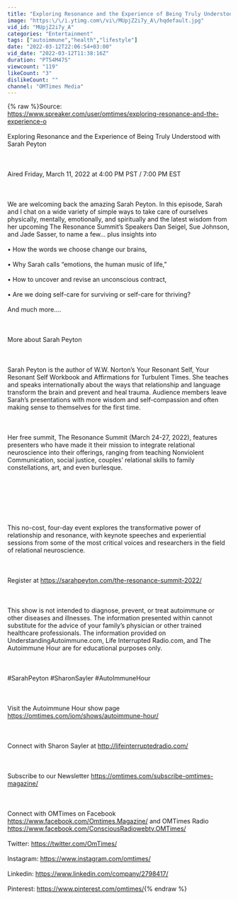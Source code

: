 ```yaml
---
title: "Exploring Resonance and the Experience of Being Truly Understood with Sarah Peyton"
image: "https:\/\/i.ytimg.com\/vi\/MUpjZ2i7y_A\/hqdefault.jpg"
vid_id: "MUpjZ2i7y_A"
categories: "Entertainment"
tags: ["autoimmune","health","lifestyle"]
date: "2022-03-12T22:06:54+03:00"
vid_date: "2022-03-12T11:38:16Z"
duration: "PT54M47S"
viewcount: "119"
likeCount: "3"
dislikeCount: ""
channel: "OMTimes Media"
---
```

{% raw %}Source:<br /><a rel="nofollow" target="blank" href="https://www.spreaker.com/user/omtimes/exploring-resonance-and-the-experience-o">https://www.spreaker.com/user/omtimes/exploring-resonance-and-the-experience-o</a><br /><br />Exploring Resonance and the Experience of Being Truly Understood with Sarah Peyton<br /><br /><br /><br />Aired Friday, March 11, 2022 at 4:00 PM PST / 7:00 PM EST<br /><br /><br /><br />We are welcoming back the amazing Sarah Peyton. In this episode, Sarah and I chat on a wide variety of simple ways to take care of ourselves physically, mentally, emotionally, and spiritually and the latest wisdom from her upcoming The Resonance Summit’s Speakers Dan Seigel, Sue Johnson, and Jade Sasser, to name a few… plus insights into<br /><br />• How the words we choose change our brains,<br /><br />• Why Sarah calls “emotions, the human music of life,”<br /><br />• How to uncover and revise an unconscious contract,<br /><br />• Are we doing self-care for surviving or self-care for thriving?<br /><br />And much more….<br /><br /><br /><br />More about Sarah Peyton<br /><br /><br /><br />Sarah Peyton is the author of W.W. Norton’s Your Resonant Self, Your Resonant Self Workbook and Affirmations for Turbulent Times. She teaches and speaks internationally about the ways that relationship and language transform the brain and prevent and heal trauma. Audience members leave Sarah’s presentations with more wisdom and self-compassion and often making sense to themselves for the first time.<br /><br /><br /><br />Her free summit, The Resonance Summit (March 24-27, 2022), features presenters who have made it their mission to integrate relational neuroscience into their offerings, ranging from teaching Nonviolent Communication, social justice, couples’ relational skills to family constellations, art, and even burlesque.<br /><br /><br /><br /><br /><br /> <br /><br />This no-cost, four-day event explores the transformative power of relationship and resonance, with keynote speeches and experiential sessions from some of the most critical voices and researchers in the field of relational neuroscience.<br /><br /><br /><br />Register at <a rel="nofollow" target="blank" href="https://sarahpeyton.com/the-resonance-summit-2022/">https://sarahpeyton.com/the-resonance-summit-2022/</a><br /><br /><br /><br />This show is not intended to diagnose, prevent, or treat autoimmune or other diseases and illnesses. The information presented within cannot substitute for the advice of your family’s physician or other trained healthcare professionals. The information provided on UnderstandingAutoimmune.com, Life Interrupted Radio.com, and The Autoimmune Hour are for educational purposes only.<br /><br /><br /><br />#SarahPeyton #SharonSayler #AutoImmuneHour<br /><br /><br /><br />Visit the Autoimmune Hour show page <a rel="nofollow" target="blank" href="https://omtimes.com/iom/shows/autoimmune-hour/">https://omtimes.com/iom/shows/autoimmune-hour/</a><br /><br /><br /><br />Connect with Sharon Sayler at <a rel="nofollow" target="blank" href="http://lifeinterruptedradio.com/">http://lifeinterruptedradio.com/</a><br /><br /><br /><br />Subscribe to our Newsletter <a rel="nofollow" target="blank" href="https://omtimes.com/subscribe-omtimes-magazine/">https://omtimes.com/subscribe-omtimes-magazine/</a><br /><br /><br /><br />Connect with OMTimes on Facebook <a rel="nofollow" target="blank" href="https://www.facebook.com/Omtimes.Magazine/">https://www.facebook.com/Omtimes.Magazine/</a> and OMTimes Radio <a rel="nofollow" target="blank" href="https://www.facebook.com/ConsciousRadiowebtv.OMTimes/">https://www.facebook.com/ConsciousRadiowebtv.OMTimes/</a><br /><br />Twitter: <a rel="nofollow" target="blank" href="https://twitter.com/OmTimes/">https://twitter.com/OmTimes/</a><br /><br />Instagram: <a rel="nofollow" target="blank" href="https://www.instagram.com/omtimes/">https://www.instagram.com/omtimes/</a><br /><br />Linkedin: <a rel="nofollow" target="blank" href="https://www.linkedin.com/company/2798417/">https://www.linkedin.com/company/2798417/</a><br /><br />Pinterest: <a rel="nofollow" target="blank" href="https://www.pinterest.com/omtimes/">https://www.pinterest.com/omtimes/</a>{% endraw %}
